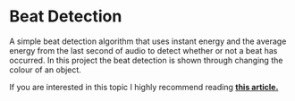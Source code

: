 # Beat Detection
A simple beat detection algorithm that uses instant energy and the average energy from the last second of audio to detect whether or not a beat has occurred. In this project the beat detection is shown through changing the colour of an object.

If you are interested in this topic I highly recommend reading [**this article.**](http://archive.gamedev.net/archive/reference/programming/features/beatdetection/index.html)
